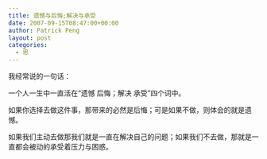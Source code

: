 ```yaml
---
title: 遗憾与后悔;解决与承受
date: 2007-09-15T08:47:00+00:00
author: Patrick Peng
layout: post
categories:
  - 思
---
```

我经常说的一句话：

一个人一生中一直活在“遗憾 后悔；解决 承受”四个词中。

如果你选择去做这件事，那带来的必然是后悔；可是如果不做，则体会的就是遗憾。

如果我们主动去做那我们就是一直在解决自己的问题；如果我们不去做，那就是一直都会被动的承受着压力与困惑。